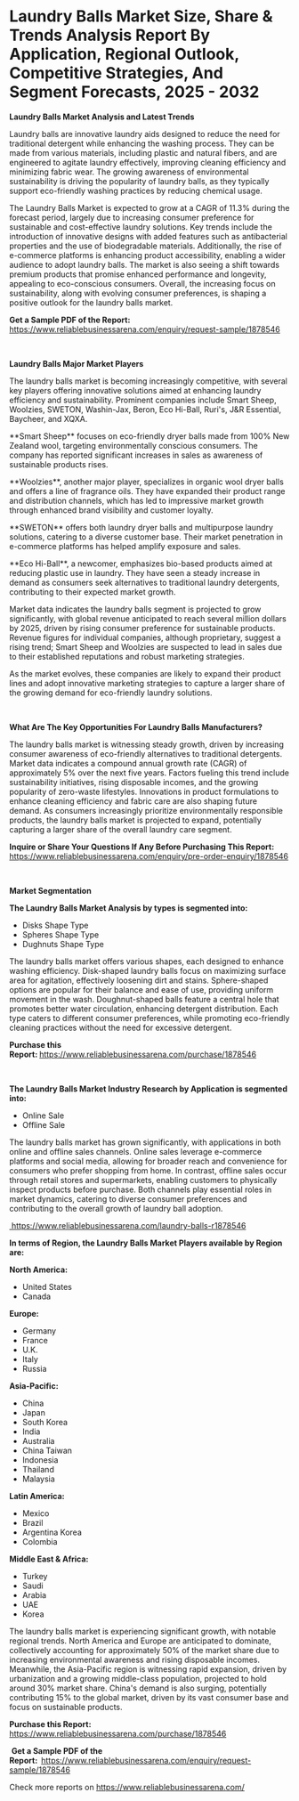 <p><h1>Laundry Balls Market Size, Share & Trends Analysis Report By Application, Regional Outlook, Competitive Strategies, And Segment Forecasts, 2025 - 2032</h1></p><p><strong>Laundry Balls Market Analysis and Latest Trends</strong></p>
<p><p>Laundry balls are innovative laundry aids designed to reduce the need for traditional detergent while enhancing the washing process. They can be made from various materials, including plastic and natural fibers, and are engineered to agitate laundry effectively, improving cleaning efficiency and minimizing fabric wear. The growing awareness of environmental sustainability is driving the popularity of laundry balls, as they typically support eco-friendly washing practices by reducing chemical usage.</p><p>The Laundry Balls Market is expected to grow at a CAGR of 11.3% during the forecast period, largely due to increasing consumer preference for sustainable and cost-effective laundry solutions. Key trends include the introduction of innovative designs with added features such as antibacterial properties and the use of biodegradable materials. Additionally, the rise of e-commerce platforms is enhancing product accessibility, enabling a wider audience to adopt laundry balls. The market is also seeing a shift towards premium products that promise enhanced performance and longevity, appealing to eco-conscious consumers. Overall, the increasing focus on sustainability, along with evolving consumer preferences, is shaping a positive outlook for the laundry balls market.</p></p>
<p><strong>Get a Sample PDF of the Report:&nbsp;</strong> <a href="https://www.reliablebusinessarena.com/enquiry/request-sample/1878546?utm_campaign=1841&utm_medium=2&utm_source=Github&utm_content=ia&utm_term=08022025&utm_id=laundry-balls">https://www.reliablebusinessarena.com/enquiry/request-sample/1878546</a></p>
<p>&nbsp;</p>
<p><strong>Laundry Balls Major Market Players</strong></p>
<p><p>The laundry balls market is becoming increasingly competitive, with several key players offering innovative solutions aimed at enhancing laundry efficiency and sustainability. Prominent companies include Smart Sheep, Woolzies, SWETON, Washin-Jax, Beron, Eco Hi-Ball, Ruri's, J&R Essential, Baycheer, and XQXA.</p><p>**Smart Sheep** focuses on eco-friendly dryer balls made from 100% New Zealand wool, targeting environmentally conscious consumers. The company has reported significant increases in sales as awareness of sustainable products rises. </p><p>**Woolzies**, another major player, specializes in organic wool dryer balls and offers a line of fragrance oils. They have expanded their product range and distribution channels, which has led to impressive market growth through enhanced brand visibility and customer loyalty.</p><p>**SWETON** offers both laundry dryer balls and multipurpose laundry solutions, catering to a diverse customer base. Their market penetration in e-commerce platforms has helped amplify exposure and sales.</p><p>**Eco Hi-Ball**, a newcomer, emphasizes bio-based products aimed at reducing plastic use in laundry. They have seen a steady increase in demand as consumers seek alternatives to traditional laundry detergents, contributing to their expected market growth.</p><p>Market data indicates the laundry balls segment is projected to grow significantly, with global revenue anticipated to reach several million dollars by 2025, driven by rising consumer preference for sustainable products. Revenue figures for individual companies, although proprietary, suggest a rising trend; Smart Sheep and Woolzies are suspected to lead in sales due to their established reputations and robust marketing strategies.</p><p>As the market evolves, these companies are likely to expand their product lines and adopt innovative marketing strategies to capture a larger share of the growing demand for eco-friendly laundry solutions.</p></p>
<p>&nbsp;</p>
<p><strong>What Are The Key Opportunities For Laundry Balls Manufacturers?</strong></p>
<p><p>The laundry balls market is witnessing steady growth, driven by increasing consumer awareness of eco-friendly alternatives to traditional detergents. Market data indicates a compound annual growth rate (CAGR) of approximately 5% over the next five years. Factors fueling this trend include sustainability initiatives, rising disposable incomes, and the growing popularity of zero-waste lifestyles. Innovations in product formulations to enhance cleaning efficiency and fabric care are also shaping future demand. As consumers increasingly prioritize environmentally responsible products, the laundry balls market is projected to expand, potentially capturing a larger share of the overall laundry care segment.</p></p>
<p><strong>Inquire or Share Your Questions If Any Before Purchasing This Report:</strong> <a href="https://www.reliablebusinessarena.com/enquiry/pre-order-enquiry/1878546?utm_campaign=1841&utm_medium=2&utm_source=Github&utm_content=ia&utm_term=08022025&utm_id=laundry-balls">https://www.reliablebusinessarena.com/enquiry/pre-order-enquiry/1878546</a></p>
<p>&nbsp;</p>
<p><strong>Market Segmentation</strong></p>
<p><strong>The Laundry Balls Market Analysis by types is segmented into:</strong></p>
<p><ul><li>Disks Shape Type</li><li>Spheres Shape Type</li><li>Dughnuts Shape Type</li></ul></p>
<p><p>The laundry balls market offers various shapes, each designed to enhance washing efficiency. Disk-shaped laundry balls focus on maximizing surface area for agitation, effectively loosening dirt and stains. Sphere-shaped options are popular for their balance and ease of use, providing uniform movement in the wash. Doughnut-shaped balls feature a central hole that promotes better water circulation, enhancing detergent distribution. Each type caters to different consumer preferences, while promoting eco-friendly cleaning practices without the need for excessive detergent.</p></p>
<p><strong>Purchase this Report:&nbsp;</strong><a href="https://www.reliablebusinessarena.com/purchase/1878546?utm_campaign=1841&utm_medium=2&utm_source=Github&utm_content=ia&utm_term=08022025&utm_id=laundry-balls">https://www.reliablebusinessarena.com/purchase/1878546</a></p>
<p>&nbsp;</p>
<p><strong>The Laundry Balls Market Industry Research by Application is segmented into:</strong></p>
<p><ul><li>Online Sale</li><li>Offline Sale</li></ul></p>
<p><p>The laundry balls market has grown significantly, with applications in both online and offline sales channels. Online sales leverage e-commerce platforms and social media, allowing for broader reach and convenience for consumers who prefer shopping from home. In contrast, offline sales occur through retail stores and supermarkets, enabling customers to physically inspect products before purchase. Both channels play essential roles in market dynamics, catering to diverse consumer preferences and contributing to the overall growth of laundry ball adoption.</p></p>
<p><a href="https://www.reliablebusinessarena.com/laundry-balls-r1878546?utm_campaign=1841&utm_medium=2&utm_source=Github&utm_content=ia&utm_term=08022025&utm_id=laundry-balls">&nbsp;https://www.reliablebusinessarena.com/laundry-balls-r1878546</a></p>
<p><strong>In terms of Region, the Laundry Balls Market Players available by Region are:</strong></p>
<p>
    <p> <strong> North America: </strong>
        <ul>
            <li>United States</li>
            <li>Canada</li>
        </ul>
        </p> 
    <p> <strong> Europe: </strong>
        <ul>
            <li>Germany</li>
            <li>France</li>
            <li>U.K.</li>
            <li>Italy</li>
            <li>Russia</li>
        </ul>
        </p> 
    <p> <strong> Asia-Pacific: </strong>
        <ul>
            <li>China</li>
            <li>Japan</li>
            <li>South Korea</li>
            <li>India</li>
            <li>Australia</li>
            <li>China Taiwan</li>
            <li>Indonesia</li>
            <li>Thailand</li>
            <li>Malaysia</li>
        </ul>
        </p> 
    <p> <strong> Latin America: </strong>
        <ul>
            <li>Mexico</li>
            <li>Brazil</li>
            <li>Argentina Korea</li>
            <li>Colombia</li>
        </ul>
        </p> 
    <p> <strong> Middle East & Africa: </strong>
        <ul>
            <li>Turkey</li>
            <li>Saudi</li>
            <li>Arabia</li>
            <li>UAE</li>
            <li>Korea</li>
        </ul>
    </p>
    </p>
<p><p>The laundry balls market is experiencing significant growth, with notable regional trends. North America and Europe are anticipated to dominate, collectively accounting for approximately 50% of the market share due to increasing environmental awareness and rising disposable incomes. Meanwhile, the Asia-Pacific region is witnessing rapid expansion, driven by urbanization and a growing middle-class population, projected to hold around 30% market share. China's demand is also surging, potentially contributing 15% to the global market, driven by its vast consumer base and focus on sustainable products.</p></p>
<p><strong>Purchase this Report: </strong><a href="https://www.reliablebusinessarena.com/purchase/1878546?utm_campaign=1841&utm_medium=2&utm_source=Github&utm_content=ia&utm_term=08022025&utm_id=laundry-balls">https://www.reliablebusinessarena.com/purchase/1878546</a></p>
<p>&nbsp;<strong>Get a Sample PDF of the Report:&nbsp;&nbsp;</strong><a href="https://www.reliablebusinessarena.com/enquiry/request-sample/1878546?utm_campaign=1841&utm_medium=2&utm_source=Github&utm_content=ia&utm_term=08022025&utm_id=laundry-balls">https://www.reliablebusinessarena.com/enquiry/request-sample/1878546</a></p>
<p><strong></strong></p>
<p>Check more reports on <a href="https://www.reliablebusinessarena.com/?utm_campaign=1841&utm_medium=2&utm_source=Github&utm_content=ia&utm_term=08022025&utm_id=laundry-balls">https://www.reliablebusinessarena.com/</a></p>